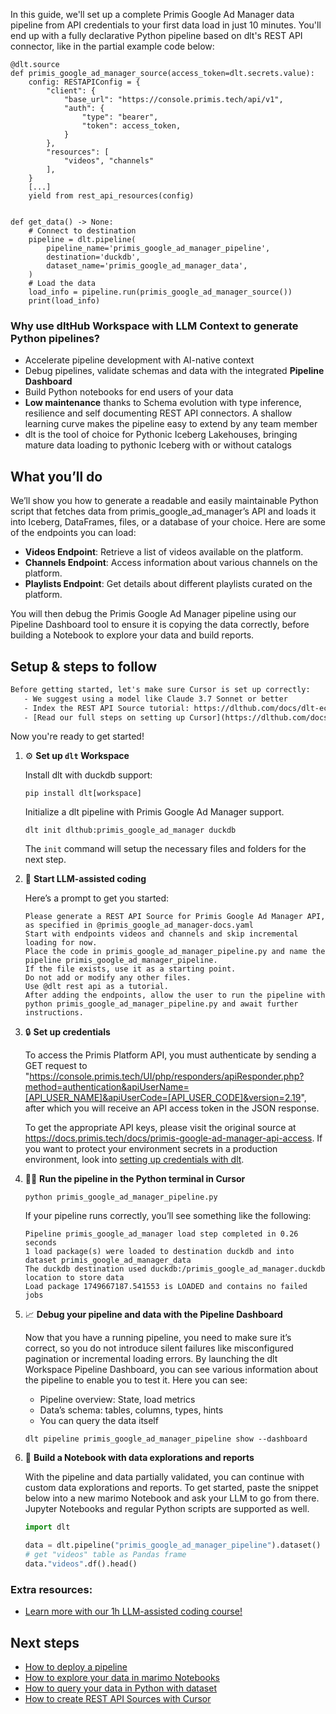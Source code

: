 In this guide, we'll set up a complete Primis Google Ad Manager data pipeline from API credentials to your first data load in just 10 minutes. You'll end up with a fully declarative Python pipeline based on dlt's REST API connector, like in the partial example code below:

```python-outcome
@dlt.source
def primis_google_ad_manager_source(access_token=dlt.secrets.value):
    config: RESTAPIConfig = {
        "client": {
            "base_url": "https://console.primis.tech/api/v1",
            "auth": {
                "type": "bearer",
                "token": access_token,
            }
        },
        "resources": [
            "videos", "channels"
        ],
    }
    [...]
    yield from rest_api_resources(config)


def get_data() -> None:
    # Connect to destination
    pipeline = dlt.pipeline(
        pipeline_name='primis_google_ad_manager_pipeline',
        destination='duckdb',
        dataset_name='primis_google_ad_manager_data', 
    )
    # Load the data
    load_info = pipeline.run(primis_google_ad_manager_source())
    print(load_info) 
```

### Why use dltHub Workspace with LLM Context to generate Python pipelines?

- Accelerate pipeline development with AI-native context
- Debug pipelines, validate schemas and data with the integrated **Pipeline Dashboard**
- Build Python notebooks for end users of your data
- **Low maintenance** thanks to Schema evolution with type inference, resilience and self documenting REST API connectors. A shallow learning curve makes the pipeline easy to extend by any team member
- dlt is the tool of choice for Pythonic Iceberg Lakehouses, bringing mature data loading to pythonic Iceberg with or without catalogs

## What you’ll do

We’ll show you how to generate a readable and easily maintainable Python script that fetches data from primis_google_ad_manager’s API and loads it into Iceberg, DataFrames, files, or a database of your choice. Here are some of the endpoints you can load:

- **Videos Endpoint**: Retrieve a list of videos available on the platform.
- **Channels Endpoint**: Access information about various channels on the platform.
- **Playlists Endpoint**: Get details about different playlists curated on the platform.

You will then debug the Primis Google Ad Manager pipeline using our Pipeline Dashboard tool to ensure it is copying the data correctly, before building a Notebook to explore your data and build reports.

## Setup & steps to follow

```default
Before getting started, let's make sure Cursor is set up correctly:
   - We suggest using a model like Claude 3.7 Sonnet or better
   - Index the REST API Source tutorial: https://dlthub.com/docs/dlt-ecosystem/verified-sources/rest_api/ and add it to context as **@dlt rest api**
   - [Read our full steps on setting up Cursor](https://dlthub.com/docs/dlt-ecosystem/llm-tooling/cursor-restapi#23-configuring-cursor-with-documentation)
```

Now you're ready to get started!

1. ⚙️ **Set up `dlt` Workspace**
    
    Install dlt with duckdb support:
    ```shell
    pip install dlt[workspace]
    ```

    Initialize a dlt pipeline with Primis Google Ad Manager support.
    ```shell
    dlt init dlthub:primis_google_ad_manager duckdb
    ```

    The `init` command will setup the necessary files and folders for the next step.
    
2. 🤠 **Start LLM-assisted coding**
    
    Here’s a prompt to get you started:
    
    ```prompt
    Please generate a REST API Source for Primis Google Ad Manager API, as specified in @primis_google_ad_manager-docs.yaml 
    Start with endpoints videos and channels and skip incremental loading for now. 
    Place the code in primis_google_ad_manager_pipeline.py and name the pipeline primis_google_ad_manager_pipeline. 
    If the file exists, use it as a starting point. 
    Do not add or modify any other files. 
    Use @dlt rest api as a tutorial. 
    After adding the endpoints, allow the user to run the pipeline with python primis_google_ad_manager_pipeline.py and await further instructions.
    ```

    
3. 🔒 **Set up credentials** 
    
    To access the Primis Platform API, you must authenticate by sending a GET request to "https://console.primis.tech/UI/php/responders/apiResponder.php?method=authentication&apiUserName=[API_USER_NAME]&apiUserCode=[API_USER_CODE]&version=2.19", after which you will receive an API access token in the JSON response.
    
    To get the appropriate API keys, please visit the original source at https://docs.primis.tech/docs/primis-google-ad-manager-api-access.
    If you want to protect your environment secrets in a production environment, look into [setting up credentials with dlt](https://dlthub.com/docs/walkthroughs/add_credentials).
    
4. 🏃‍♀️ **Run the pipeline in the Python terminal in Cursor**
    
    ```shell
    python primis_google_ad_manager_pipeline.py
    ```
    
    If your pipeline runs correctly, you’ll see something like the following:
    
    ```shell
    Pipeline primis_google_ad_manager load step completed in 0.26 seconds
    1 load package(s) were loaded to destination duckdb and into dataset primis_google_ad_manager_data
    The duckdb destination used duckdb:/primis_google_ad_manager.duckdb location to store data
    Load package 1749667187.541553 is LOADED and contains no failed jobs
    ```
    
5. 📈 **Debug your pipeline and data with the Pipeline Dashboard**

    Now that you have a running pipeline, you need to make sure it’s correct, so you do not introduce silent failures like misconfigured pagination or incremental loading errors. By launching the dlt Workspace Pipeline Dashboard, you can see various information about the pipeline to enable you to test it. Here you can see:
    - Pipeline overview: State, load metrics
    - Data’s schema: tables, columns, types, hints
    - You can query the data itself
    
    ```shell
    dlt pipeline primis_google_ad_manager_pipeline show --dashboard
    ```
    
6. 🐍 **Build a Notebook with data explorations and reports**

    With the pipeline and data partially validated, you can continue with custom data explorations and reports. To get started, paste the snippet below into a new marimo Notebook and ask your LLM to go from there. Jupyter Notebooks and regular Python scripts are supported as well.

    
    ```python
    import dlt

   data = dlt.pipeline("primis_google_ad_manager_pipeline").dataset()
   # get "videos" table as Pandas frame
   data."videos".df().head()
    ```

### Extra resources:

- [Learn more with our 1h LLM-assisted coding course!](https://www.youtube.com/watch?v=GGid70rnJuM)

## Next steps

- [How to deploy a pipeline](https://dlthub.com/docs/walkthroughs/deploy-a-pipeline)
- [How to explore your data in marimo Notebooks](https://dlthub.com/docs/general-usage/dataset-access/marimo)
- [How to query your data in Python with dataset](https://dlthub.com/docs/general-usage/dataset-access/dataset)
- [How to create REST API Sources with Cursor](https://dlthub.com/docs/dlt-ecosystem/llm-tooling/cursor-restapi)